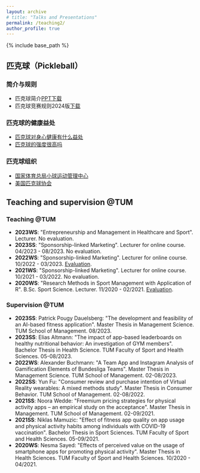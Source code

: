 ```yaml
---
layout: archive
# title: "Talks and Presentations"
permalink: /teaching2/
author_profile: true
---
```

{% include base_path %}

## 匹克球（Pickleball）

### 简介与规则
* 匹克球简介[PPT下载](https://yanxiang-yang.github.io/files/pickleball1.pdf)
* 匹克球竞赛规则2024版[下载](https://yanxiang-yang.github.io/files/rules.pdf)

### 匹克球的健康益处
* [匹克球对身心健康有什么益处](https://yanxiang-yang.github.io/files/paper111.pdf)
* [匹克球的强度很高吗](https://yanxiang-yang.github.io/files/paper2.pdf)

### 匹克球组织
* [国家体育总局小球运动管理中心](https://www.sport.gov.cn/xqzx/)
* [美国匹克球协会](https://usapickleball.org)


## Teaching and supervision @TUM
### Teaching @TUM
* <b>2023WS</b>: "Entrepreneurship and Management in Healthcare and Sport". Lecturer. No evaluation.
* <b>2023SS</b>: "Sponsorship-linked Marketing". Lecturer for online course. 04/2023 - 08/2023. No evaluation.
* <b>2022WS</b>: "Sponsorship-linked Marketing". Lecturer for online course. 10/2022 - 03/2023. [Evaluation](https://yanxiang-yang.github.io/files/WS22.pdf).
* <b>2021WS</b>: "Sponsorship-linked Marketing". Lecturer for online course. 10/2021 - 03/2022. No evaluation.
* <b>2020WS</b>: "Research Methods in Sport Management with Application of R". B.Sc. Sport Science. Lecturer. 11/2020 - 02/2021. [Evaluation](https://yanxiang-yang.github.io/files/WS21.pdf).

### Supervision @TUM
* <b>2023SS</b>: Patrick Pougy Dauelsberg: "The development and feasibility of an AI-based fitness application". Master Thesis in Management Science. TUM School of Management. 08/2023.
* <b>2023SS</b>: Elias Altmann: "The impact of app-based leaderboards on healthy nutritional behavior: An investigation of GYM members". Bachelor Thesis in Health Science. TUM Faculty of Sport and Health Sciences. 05-08/2023.
* <b>2022WS</b>: Alexander Buchmann: "A Team App and Instagram Analysis of Gamification Elements of Bundesliga Teams". Master Thesis in Management Science. TUM School of Management. 02-08/2023.
* <b>2022SS</b>: Yun Fu: "Consumer review and purchase intention of Virtual Reality wearables: A mixed methods study". Master Thesis in Consumer Behavior. TUM School of Management. 02-08/2022.
* <b>2021SS</b>: Noora Wedde: "Freemium pricing strategies for physical activity apps – an empirical study on the acceptance". Master Thesis in Management. TUM School of Management. 02-09/2021.
* <b>2021SS</b>: Niklas Mamuzic: "Effect of fitness app quality on app usage and physical activity habits among individuals with COVID-19 vaccination". Bachelor Thesis in Sport Sciences. TUM Faculty of Sport and Health Sciences. 05-09/2021.
* <b>2020WS</b>: Nesma Sayed: "Effects of perceived value on the usage of smartphone apps for promoting physical activity". Master Thesis in Health Sciences. TUM Faculty of Sport and Health Sciences. 10/2020 - 04/2021.

